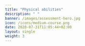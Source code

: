 ```yaml
---
title: "Physical abilities"
description: " "
banner: /images/assessment-hero.jpg
icon: /icons/medium-course.png
date: 2020-07-31T11:05:44+02:00
layout: single
weight: 3
---
```

